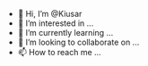 - 👋 Hi, I’m @Kiusar
- 👀 I’m interested in ...
- 🌱 I’m currently learning ...
- 💞️ I’m looking to collaborate on ...
- 📫 How to reach me ...

<!---
Kiusar/Kiusar is a ✨ special ✨ repository because its `README.md` (this file) appears on your GitHub profile.
You can click the Preview link to take a look at your changes.
--->
